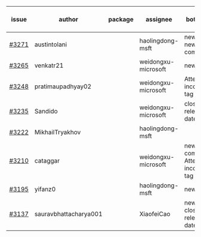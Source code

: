 | issue | author | package | assignee | bot advice | created date of issue | target release date | date from target |
| ------ | ------ | ------ | ------ | ------ | ------ | ------ | :-----: |
| [#3271](https://github.com/Azure/sdk-release-request/issues/3271) | austintolani |  | haolingdong-msft | new issue. new comment. | 10-12 | fail to get. |  |
| [#3265](https://github.com/Azure/sdk-release-request/issues/3265) | venkatr21 |  | weidongxu-microsoft | new issue. | 10-12 | fail to get. |  |
| [#3248](https://github.com/Azure/sdk-release-request/issues/3248) | pratimaupadhyay02 |  | weidongxu-microsoft | Attention to inconsistent tag | 10-07 | 10-25 |  |
| [#3235](https://github.com/Azure/sdk-release-request/issues/3235) | Sandido |  | weidongxu-microsoft | close to release date.  | 09-30 | 10-17 | 0 |
| [#3222](https://github.com/Azure/sdk-release-request/issues/3222) | MikhailTryakhov |  | haolingdong-msft |  | 09-28 | 10-05 |  |
| [#3210](https://github.com/Azure/sdk-release-request/issues/3210) | cataggar |  | weidongxu-microsoft | new comment. Attention to inconsistent tag | 09-26 | 10-31 |  |
| [#3195](https://github.com/Azure/sdk-release-request/issues/3195) | yifanz0 |  | haolingdong-msft | new issue. | 09-19 | 10-12 |  |
| [#3137](https://github.com/Azure/sdk-release-request/issues/3137) | sauravbhattacharya001 |  | XiaofeiCao | new issue. close to release date.  | 09-02 | 10-17 | 0 |

